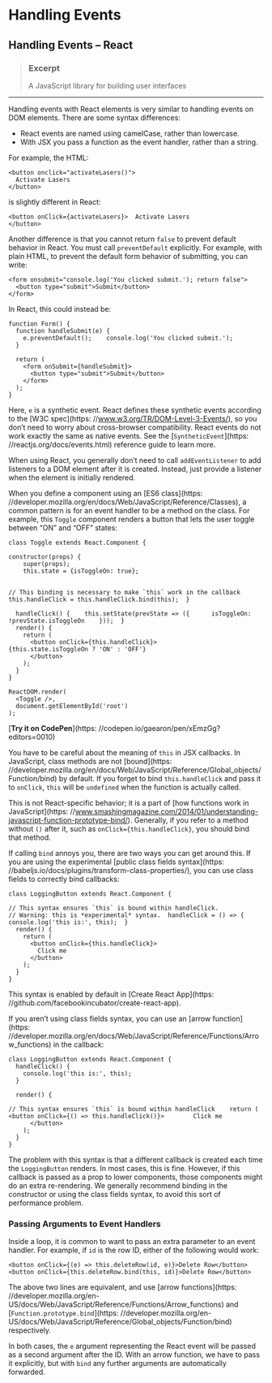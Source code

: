 # Handling Events

## Handling Events – React

> ### Excerpt
>
> A JavaScript library for building user interfaces

---

Handling events with React elements is very similar to handling events on DOM elements. There are some syntax differences:

- React events are named using camelCase, rather than lowercase.
- With JSX you pass a function as the event handler, rather than a string.

For example, the HTML:

```
<button onclick="activateLasers()">
  Activate Lasers
</button>
```

is slightly different in React:

```
<button onClick={activateLasers}>  Activate Lasers
</button>
```

Another difference is that you cannot return `false` to prevent default behavior in React. You must call `preventDefault` explicitly. For example, with plain HTML, to prevent the default form behavior of submitting, you can write:

```
<form onsubmit="console.log('You clicked submit.'); return false">
  <button type="submit">Submit</button>
</form>
```

In React, this could instead be:

```
function Form() {
  function handleSubmit(e) {
    e.preventDefault();    console.log('You clicked submit.');
  }

  return (
    <form onSubmit={handleSubmit}>
      <button type="submit">Submit</button>
    </form>
  );
}
```

Here, `e` is a synthetic event. React defines these synthetic events according to the [W3C spec](https:
//www.w3.org/TR/DOM-Level-3-Events/), so you don’t need to worry about cross-browser compatibility. React events do not work exactly the same as native events. See the [`SyntheticEvent`](https:
//reactjs.org/docs/events.html) reference guide to learn more.

When using React, you generally don’t need to call `addEventListener` to add listeners to a DOM element after it is created. Instead, just provide a listener when the element is initially rendered.

When you define a component using an [ES6 class](https:
//developer.mozilla.org/en/docs/Web/JavaScript/Reference/Classes), a common pattern is for an event handler to be a method on the class. For example, this `Toggle` component renders a button that lets the user toggle between “ON” and “OFF” states:

```
class Toggle extends React.Component {

constructor(props) {
    super(props);
    this.state = {isToggleOn: true};


// This binding is necessary to make `this` work in the callback    this.handleClick = this.handleClick.bind(this);  }

  handleClick() {    this.setState(prevState => ({      isToggleOn: !prevState.isToggleOn    }));  }
  render() {
    return (
      <button onClick={this.handleClick}>        {this.state.isToggleOn ? 'ON' : 'OFF'}
      </button>
    );
  }
}

ReactDOM.render(
  <Toggle />,
  document.getElementById('root')
);
```

[**Try it on CodePen**](https:
//codepen.io/gaearon/pen/xEmzGg?editors=0010)

You have to be careful about the meaning of `this` in JSX callbacks. In JavaScript, class methods are not [bound](https:
//developer.mozilla.org/en/docs/Web/JavaScript/Reference/Global_objects/Function/bind) by default. If you forget to bind `this.handleClick` and pass it to `onClick`, `this` will be `undefined` when the function is actually called.

This is not React-specific behavior; it is a part of [how functions work in JavaScript](https:
//www.smashingmagazine.com/2014/01/understanding-javascript-function-prototype-bind/). Generally, if you refer to a method without `()` after it, such as `onClick={this.handleClick}`, you should bind that method.

If calling `bind` annoys you, there are two ways you can get around this. If you are using the experimental [public class fields syntax](https:
//babeljs.io/docs/plugins/transform-class-properties/), you can use class fields to correctly bind callbacks:

```
class LoggingButton extends React.Component {

// This syntax ensures `this` is bound within handleClick.
// Warning: this is *experimental* syntax.  handleClick = () => {    console.log('this is:', this);  }
  render() {
    return (
      <button onClick={this.handleClick}>
        Click me
      </button>
    );
  }
}
```

This syntax is enabled by default in [Create React App](https:
//github.com/facebookincubator/create-react-app).

If you aren’t using class fields syntax, you can use an [arrow function](https:
//developer.mozilla.org/en/docs/Web/JavaScript/Reference/Functions/Arrow_functions) in the callback:

```
class LoggingButton extends React.Component {
  handleClick() {
    console.log('this is:', this);
  }

  render() {

// This syntax ensures `this` is bound within handleClick    return (      <button onClick={() => this.handleClick()}>        Click me
      </button>
    );
  }
}
```

The problem with this syntax is that a different callback is created each time the `LoggingButton` renders. In most cases, this is fine. However, if this callback is passed as a prop to lower components, those components might do an extra re-rendering. We generally recommend binding in the
constructor or using the class fields syntax, to avoid this sort of performance problem.

### Passing Arguments to Event Handlers

Inside a loop, it is common to want to pass an extra parameter to an event handler. For example, if `id` is the row ID, either of the following would work:

```
<button onClick={(e) => this.deleteRow(id, e)}>Delete Row</button>
<button onClick={this.deleteRow.bind(this, id)}>Delete Row</button>
```

The above two lines are equivalent, and use [arrow functions](https:
//developer.mozilla.org/en-US/docs/Web/JavaScript/Reference/Functions/Arrow_functions) and [`Function.prototype.bind`](https:
//developer.mozilla.org/en-US/docs/Web/JavaScript/Reference/Global_objects/Function/bind) respectively.

In both cases, the `e` argument representing the React event will be passed as a second argument after the ID. With an arrow function, we have to pass it explicitly, but with `bind` any further arguments are automatically forwarded.
